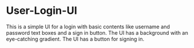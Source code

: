 # User-Login-UI
This is a simple UI for a login with basic contents like username and password text boxes and a sign in button.
The UI has a background with an eye-catching gradient.
The UI has a button for signing in.

